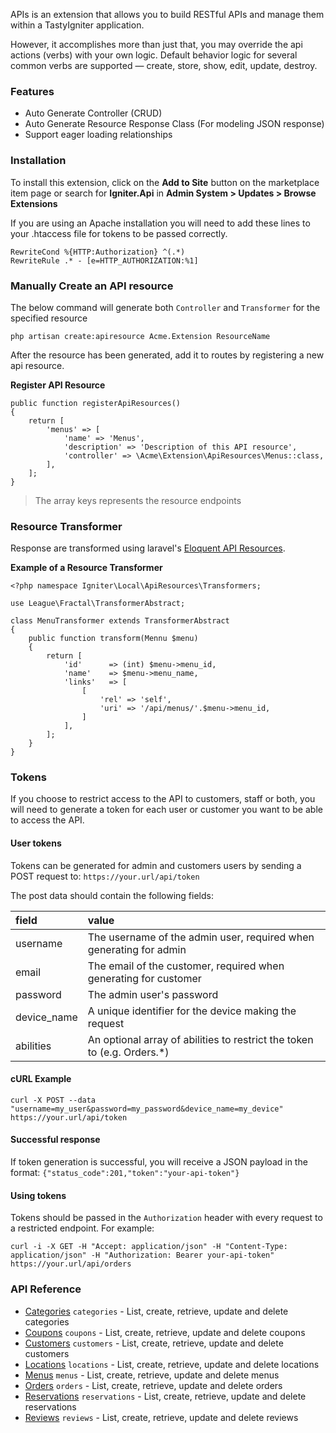 APIs is an extension that allows you to build RESTful APIs and manage them within a TastyIgniter application.

However, it accomplishes more than just that, you may override the api actions (verbs) with your own logic. 
Default behavior logic for several common verbs are supported — create, store, show, edit, update, destroy. 

### Features
- Auto Generate Controller (CRUD)
- Auto Generate Resource Response Class (For modeling JSON response)
- Support eager loading relationships

### Installation

To install this extension, click on the **Add to Site** button on the marketplace item page or search for **Igniter.Api** in **Admin System > Updates > Browse Extensions**

If you are using an Apache installation you will need to add these lines to your .htaccess file for tokens to be passed correctly.

```
RewriteCond %{HTTP:Authorization} ^(.*)
RewriteRule .* - [e=HTTP_AUTHORIZATION:%1]
```
### Manually Create an API resource

The below command will generate both `Controller` and `Transformer` for the specified resource

```
php artisan create:apiresource Acme.Extension ResourceName
```

After the resource has been generated, add it to routes by registering a new api resource.

**Register API Resource**
```
public function registerApiResources()
{
    return [
        'menus' => [
            'name' => 'Menus',
            'description' => 'Description of this API resource',
            'controller' => \Acme\Extension\ApiResources\Menus::class,
        ],
    ];
}
```

> The array keys represents the resource endpoints

### Resource Transformer

Response are transformed using laravel's [Eloquent API Resources](https://laravel.com/docs/eloquent-resources).

**Example of a Resource Transformer**

```
<?php namespace Igniter\Local\ApiResources\Transformers;

use League\Fractal\TransformerAbstract;

class MenuTransformer extends TransformerAbstract
{
	public function transform(Mennu $menu)
	{
	    return [
	        'id'      => (int) $menu->menu_id,
	        'name'    => $menu->menu_name,
            'links'   => [
                [
                    'rel' => 'self',
                    'uri' => '/api/menus/'.$menu->menu_id,
                ]
            ],
	    ];
	}
}
```


### Tokens

If you choose to restrict access to the API to customers, staff or both, you will need to generate a token for each user or customer you want to be able to access the API.

#### User tokens
Tokens can be generated for admin and customers users by sending a POST request to: 
`https://your.url/api/token`

The post data should contain the following fields:

| field  | value  |
|:----------|:----------|
| username    | The username of the admin user, required when generating for admin   |
| email    | The email of the customer, required when generating for customer   |
| password   | The admin user's password   |
| device_name   | A unique identifier for the device making the request    |
| abilities   | An optional array of abilities to restrict the token to (e.g. Orders.*)   |

#### cURL Example
`curl -X POST --data "username=my_user&password=my_password&device_name=my_device" https://your.url/api/token`

#### Successful response
If token generation is successful, you will receive a JSON payload in the format:
`{"status_code":201,"token":"your-api-token"}`

#### Using tokens
Tokens should be passed in the `Authorization` header with every request to a restricted endpoint. For example:

`curl -i -X GET -H "Accept: application/json" -H "Content-Type: application/json" -H "Authorization: Bearer your-api-token" https://your.url/api/orders`


### API Reference

- [Categories](https://github.com/tastyigniter/ti-ext-api/blob/master/docs/customers.md)
  `categories` - List, create, retrieve, update and delete categories
- [Coupons](https://github.com/tastyigniter/ti-ext-coupons/blob/master/docs/coupons.md)
  `coupons` - List, create, retrieve, update and delete coupons
- [Customers](https://github.com/tastyigniter/ti-ext-api/blob/master/docs/customers.md)
  `customers` - List, create, retrieve, update and delete customers
- [Locations](https://github.com/tastyigniter/ti-ext-api/blob/master/docs/locations.md)
    `locations` - List, create, retrieve, update and delete locations
- [Menus](https://github.com/tastyigniter/ti-ext-api/blob/master/docs/menus.md)
    `menus` - List, create, retrieve, update and delete menus
- [Orders](https://github.com/tastyigniter/ti-ext-api/blob/master/docs/orders.md)
    `orders` - List, create, retrieve, update and delete orders
- [Reservations](https://github.com/tastyigniter/ti-ext-api/blob/master/docs/reservations.md)
    `reservations` - List, create, retrieve, update and delete reservations
- [Reviews](https://github.com/tastyigniter/ti-ext-api/blob/master/docs/reviews.md)
    `reviews` - List, create, retrieve, update and delete reviews
